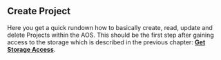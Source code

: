 
## Create Project

Here you get a quick rundown how to basically create, read, update and delete Projects within the AOS.
This should be the first step after gaining access to the storage which is described in the previous chapter: 
[**Get Storage Access**](https://github.com/ArunaStorage/Documentation/tree/main/get_started/basic_usage/01_Get-Storage_Access.md).
